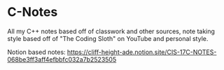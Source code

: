 # C-Notes
All my C++ notes based off of classwork and other sources, note taking style based off of "The Coding Sloth" on YouTube and personal style.

Notion based notes: https://cliff-height-ade.notion.site/CIS-17C-NOTES-068be3ff3aff4efbbfc032a7b2523505 

